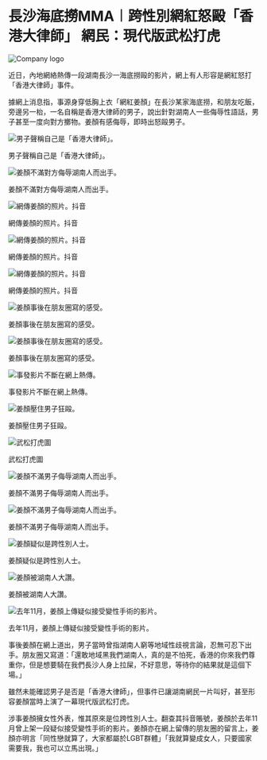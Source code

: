 # 長沙海底撈MMA︱跨性別網紅怒毆「香港大律師」 網民：現代版武松打虎

![Company logo](https://www.singtao.ca/wp-content/themes/singtaoca2019/images/logo.png)

近日，內地網絡熱傳一段湖南長沙一海底撈毆的影片，網上有人形容是網紅怒打「香港大律師」事件。

據網上消息指，事源身穿低胸上衣「網紅姜顏」在長沙某家海底撈，和朋友吃飯，旁邊另一枱，一名自稱是香港大律師的男子，說出針對湖南人一些侮辱性語話，男子甚至一度向對方擲物。姜顏有感侮辱，即時出怒毆男子。

![男子聲稱自己是「香港大律師」。](https://image.hkhl.hk/f/1024p0/0x0/100/none/d1e2985966f5b7130adfacb47ed2fcf5/2024-10/134_0.jpg)

男子聲稱自己是「香港大律師」。

![姜顏不滿對方侮辱湖南人而出手。](https://image.hkhl.hk/f/1024p0/0x0/100/none/d9608b06d48428ce4fc92933f950911d/2024-10/636_2_.jpg)

姜顏不滿對方侮辱湖南人而出手。

![網傳姜顏的照片。抖音](https://image.hkhl.hk/f/1024p0/0x0/100/none/1e41e4ba7eeb65195674293b5a3a018c/2024-10/101_0_0.JPG)

網傳姜顏的照片。抖音

![網傳姜顏的照片。抖音](https://image.hkhl.hk/f/1024p0/0x0/100/none/eff324876ec714ff547d5b68e5640a21/2024-10/102_0_0.JPG)

網傳姜顏的照片。抖音

![網傳姜顏的照片。抖音](https://image.hkhl.hk/f/1024p0/0x0/100/none/d237667e157244675b21a69e50b25c93/2024-10/103_1.JPG)

網傳姜顏的照片。抖音

![姜顏事後在朋友圈寫的感受。](https://image.hkhl.hk/f/1024p0/0x0/100/none/82c7573fa2acb92bc572d9d8ba23146b/2024-10/69f92c22gy1hujx2mdxc3j20u01t1tj5.jpg)

姜顏事後在朋友圈寫的感受。

![姜顏事後在朋友圈寫的感受。](https://image.hkhl.hk/f/1024p0/0x0/100/none/7e8af35164f0661ff5655e233df0d7de/2024-10/69f92c22gy1hujx2mum4nj20u01t1k3u.jpg)

姜顏事後在朋友圈寫的感受。

![事發影片不斷在網上熱傳。](https://image.hkhl.hk/f/1024p0/0x0/100/none/906592031789b8c8398792c594871e87/2024-10/69f92c22gy1hujx2n9rioj20u01sx49s.jpg)

事發影片不斷在網上熱傳。

![姜顏壓住男子狂毆。](https://image.hkhl.hk/f/1024p0/0x0/100/none/75f2bd197b21d4d2b08812fc019158b9/2024-10/006l9x15ly1huksslgfe7j30ok1hcwiw.jpg)

姜顏壓住男子狂毆。

![武松打虎圖](https://image.hkhl.hk/f/1024p0/0x0/100/none/3879434b0a9be2d1f697dbd03729c38e/2024-10/b5d8f034gy1hujwz9dzkaj20q21fbwoe.jpg)

武松打虎圖

![姜顏不滿男子侮辱湖南人而出手。](https://image.hkhl.hk/f/1024p0/0x0/100/none/db97405f943f7a446360c16e70c84bb8/2024-10/WhatsApp_Image_2024-10-13_at_17_52_55_4_.jpeg)

姜顏不滿男子侮辱湖南人而出手。

![姜顏不滿男子侮辱湖南人而出手。](https://image.hkhl.hk/f/1024p0/0x0/100/none/0217a0e8ef103509847d0d2a4e920cfa/2024-10/WhatsApp_Image_2024-10-13_at_17_52_55_3_.jpeg)

姜顏不滿男子侮辱湖南人而出手。

![姜顏疑似是跨性別人士。](https://image.hkhl.hk/f/1024p0/0x0/100/none/4b24dcb578eedd4db5299a091a4998d9/2024-10/WhatsApp_Image_2024-10-13_at_17_52_55_2_.jpeg)

姜顏疑似是跨性別人士。

![姜顏被湖南人大讚。](https://image.hkhl.hk/f/1024p0/0x0/100/none/2af0936a1ba6c588aa58a68c7a1fb4d4/2024-10/WhatsApp_Image_2024-10-13_at_17_52_55_1_.jpeg)

姜顏被湖南人大讚。

![去年11月，姜顏上傳疑似接受變性手術的影片。](https://image.hkhl.hk/f/1024p0/0x0/100/none/110cbdab85dac0c4e377a5d05123986c/2024-10/WhatsApp_Image_2024-10-13_at_17_52_55.jpeg)

去年11月，姜顏上傳疑似接受變性手術的影片。

事後姜顏在網上道出，男子當時曾指湖南人窮等地域性歧視言論，忍無可忍下出手。朋友圈又寫道：「還敢地域黑我們湖南人，真的是不怕死，香港的你來我們尊重你，但是想要騎在我們長沙人身上拉屎，不好意思，等待你的結果就是這個下場。」

雖然未能確認男子是否是「香港大律師」，但事件已讓湖南網民一片叫好，甚至形容姜顏當時上演了一幕現代版武松打虎。

涉事姜顏擁女性外表，惟其原來是位跨性別人士。翻查其抖音賬號，姜顏於去年11月曾上架一段疑似接受變性手術的影片。姜顏亦在網上留傳的朋友圈的留言上，姜顏亦明言「同性戀就算了，大家都屬於LGBT群體」「我就算變成女人，只要國家需要我，我也可以立馬出現。」